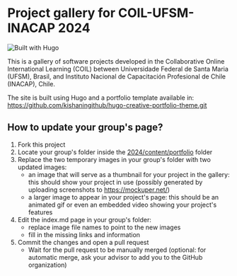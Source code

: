 # Project gallery for COIL-UFSM-INACAP 2024

![Built with Hugo](https://img.shields.io/badge/built%20with-Hugo-blueviolet)

This is a gallery of software projects developed in the Collaborative Online International Learning (COIL) between Universidade Federal de Santa Maria (UFSM), Brasil, and Instituto Nacional de Capacitación Profesional de Chile (INACAP), Chile.

The site is built using Hugo and a portfolio template available in: https://github.com/kishaningithub/hugo-creative-portfolio-theme.git

## How to update your group's page?

1. Fork this project
2. Locate your group's folder inside the [2024/content/portfolio](2024/content/portfolio/) folder
3. Replace the two temporary images in your group's folder with two updated images:
   - an image that will serve as a thumbnail for your project in the gallery: this should show your project in use (possibly generated by uploading screenshots to https://mockuper.net/)
   - a larger image to appear in your project's page: this should be an animated gif or even an embedded video showing your project's features
4. Edit the index.md page in your group's folder:
   - replace image file names to point to the new images
   - fill in the missing links and information 
5. Commit the changes and open a pull request
   - Wait for the pull request to be manually merged (optional: for automatic merge, ask your advisor to add you to the GitHub organization)

